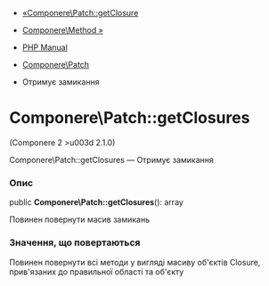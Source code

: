 - [«Componere\Patch::getClosure](componere-patch.getclosure.md)
- [Componere\Method »](class.componere-method.md)

- [PHP Manual](index.md)
- [Componere\Patch](class.componere-patch.md)
- Отримує замикання

# Componere\Patch::getClosures

(Componere 2 \>u003d 2.1.0)

Componere\Patch::getClosures — Отримує замикання

### Опис

public **Componere\Patch::getClosures**(): array

Повинен повернути масив замикань

### Значення, що повертаються

Повинен повернути всі методи у вигляді масиву об'єктів Closure, прив'язаних до
правильної області та об'єкту
